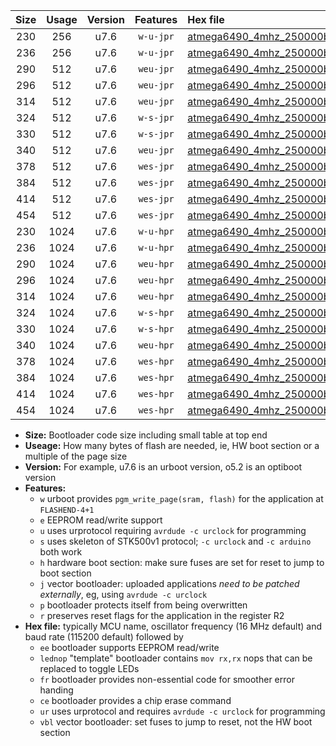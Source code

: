 |Size|Usage|Version|Features|Hex file|
|:-:|:-:|:-:|:-:|:--|
|230|256|u7.6|`w-u-jpr`|[atmega6490_4mhz_250000bps_ur_vbl.hex](https://raw.githubusercontent.com/stefanrueger/urboot/main/atmega6490_4mhz_250000bps_ur_vbl.hex)|
|236|256|u7.6|`w-u-jpr`|[atmega6490_4mhz_250000bps_lednop_ur_vbl.hex](https://raw.githubusercontent.com/stefanrueger/urboot/main/atmega6490_4mhz_250000bps_lednop_ur_vbl.hex)|
|290|512|u7.6|`weu-jpr`|[atmega6490_4mhz_250000bps_ee_ur_vbl.hex](https://raw.githubusercontent.com/stefanrueger/urboot/main/atmega6490_4mhz_250000bps_ee_ur_vbl.hex)|
|296|512|u7.6|`weu-jpr`|[atmega6490_4mhz_250000bps_ee_lednop_ur_vbl.hex](https://raw.githubusercontent.com/stefanrueger/urboot/main/atmega6490_4mhz_250000bps_ee_lednop_ur_vbl.hex)|
|314|512|u7.6|`weu-jpr`|[atmega6490_4mhz_250000bps_ee_lednop_fr_ur_vbl.hex](https://raw.githubusercontent.com/stefanrueger/urboot/main/atmega6490_4mhz_250000bps_ee_lednop_fr_ur_vbl.hex)|
|324|512|u7.6|`w-s-jpr`|[atmega6490_4mhz_250000bps_vbl.hex](https://raw.githubusercontent.com/stefanrueger/urboot/main/atmega6490_4mhz_250000bps_vbl.hex)|
|330|512|u7.6|`w-s-jpr`|[atmega6490_4mhz_250000bps_lednop_vbl.hex](https://raw.githubusercontent.com/stefanrueger/urboot/main/atmega6490_4mhz_250000bps_lednop_vbl.hex)|
|340|512|u7.6|`weu-jpr`|[atmega6490_4mhz_250000bps_ee_lednop_fr_ce_ur_vbl.hex](https://raw.githubusercontent.com/stefanrueger/urboot/main/atmega6490_4mhz_250000bps_ee_lednop_fr_ce_ur_vbl.hex)|
|378|512|u7.6|`wes-jpr`|[atmega6490_4mhz_250000bps_ee_vbl.hex](https://raw.githubusercontent.com/stefanrueger/urboot/main/atmega6490_4mhz_250000bps_ee_vbl.hex)|
|384|512|u7.6|`wes-jpr`|[atmega6490_4mhz_250000bps_ee_lednop_vbl.hex](https://raw.githubusercontent.com/stefanrueger/urboot/main/atmega6490_4mhz_250000bps_ee_lednop_vbl.hex)|
|414|512|u7.6|`wes-jpr`|[atmega6490_4mhz_250000bps_ee_lednop_fr_vbl.hex](https://raw.githubusercontent.com/stefanrueger/urboot/main/atmega6490_4mhz_250000bps_ee_lednop_fr_vbl.hex)|
|454|512|u7.6|`wes-jpr`|[atmega6490_4mhz_250000bps_ee_lednop_fr_ce_vbl.hex](https://raw.githubusercontent.com/stefanrueger/urboot/main/atmega6490_4mhz_250000bps_ee_lednop_fr_ce_vbl.hex)|
|230|1024|u7.6|`w-u-hpr`|[atmega6490_4mhz_250000bps_ur.hex](https://raw.githubusercontent.com/stefanrueger/urboot/main/atmega6490_4mhz_250000bps_ur.hex)|
|236|1024|u7.6|`w-u-hpr`|[atmega6490_4mhz_250000bps_lednop_ur.hex](https://raw.githubusercontent.com/stefanrueger/urboot/main/atmega6490_4mhz_250000bps_lednop_ur.hex)|
|290|1024|u7.6|`weu-hpr`|[atmega6490_4mhz_250000bps_ee_ur.hex](https://raw.githubusercontent.com/stefanrueger/urboot/main/atmega6490_4mhz_250000bps_ee_ur.hex)|
|296|1024|u7.6|`weu-hpr`|[atmega6490_4mhz_250000bps_ee_lednop_ur.hex](https://raw.githubusercontent.com/stefanrueger/urboot/main/atmega6490_4mhz_250000bps_ee_lednop_ur.hex)|
|314|1024|u7.6|`weu-hpr`|[atmega6490_4mhz_250000bps_ee_lednop_fr_ur.hex](https://raw.githubusercontent.com/stefanrueger/urboot/main/atmega6490_4mhz_250000bps_ee_lednop_fr_ur.hex)|
|324|1024|u7.6|`w-s-hpr`|[atmega6490_4mhz_250000bps.hex](https://raw.githubusercontent.com/stefanrueger/urboot/main/atmega6490_4mhz_250000bps.hex)|
|330|1024|u7.6|`w-s-hpr`|[atmega6490_4mhz_250000bps_lednop.hex](https://raw.githubusercontent.com/stefanrueger/urboot/main/atmega6490_4mhz_250000bps_lednop.hex)|
|340|1024|u7.6|`weu-hpr`|[atmega6490_4mhz_250000bps_ee_lednop_fr_ce_ur.hex](https://raw.githubusercontent.com/stefanrueger/urboot/main/atmega6490_4mhz_250000bps_ee_lednop_fr_ce_ur.hex)|
|378|1024|u7.6|`wes-hpr`|[atmega6490_4mhz_250000bps_ee.hex](https://raw.githubusercontent.com/stefanrueger/urboot/main/atmega6490_4mhz_250000bps_ee.hex)|
|384|1024|u7.6|`wes-hpr`|[atmega6490_4mhz_250000bps_ee_lednop.hex](https://raw.githubusercontent.com/stefanrueger/urboot/main/atmega6490_4mhz_250000bps_ee_lednop.hex)|
|414|1024|u7.6|`wes-hpr`|[atmega6490_4mhz_250000bps_ee_lednop_fr.hex](https://raw.githubusercontent.com/stefanrueger/urboot/main/atmega6490_4mhz_250000bps_ee_lednop_fr.hex)|
|454|1024|u7.6|`wes-hpr`|[atmega6490_4mhz_250000bps_ee_lednop_fr_ce.hex](https://raw.githubusercontent.com/stefanrueger/urboot/main/atmega6490_4mhz_250000bps_ee_lednop_fr_ce.hex)|

- **Size:** Bootloader code size including small table at top end
- **Useage:** How many bytes of flash are needed, ie, HW boot section or a multiple of the page size
- **Version:** For example, u7.6 is an urboot version, o5.2 is an optiboot version
- **Features:**
  + `w` urboot provides `pgm_write_page(sram, flash)` for the application at `FLASHEND-4+1`
  + `e` EEPROM read/write support
  + `u` uses urprotocol requiring `avrdude -c urclock` for programming
  + `s` uses skeleton of STK500v1 protocol; `-c urclock` and `-c arduino` both work
  + `h` hardware boot section: make sure fuses are set for reset to jump to boot section
  + `j` vector bootloader: uploaded applications *need to be patched externally*, eg, using `avrdude -c urclock`
  + `p` bootloader protects itself from being overwritten
  + `r` preserves reset flags for the application in the register R2
- **Hex file:** typically MCU name, oscillator frequency (16 MHz default) and baud rate (115200 default) followed by
  + `ee` bootloader supports EEPROM read/write
  + `lednop` "template" bootloader contains `mov rx,rx` nops that can be replaced to toggle LEDs
  + `fr` bootloader provides non-essential code for smoother error handing
  + `ce` bootloader provides a chip erase command
  + `ur` uses urprotocol and requires `avrdude -c urclock` for programming
  + `vbl` vector bootloader: set fuses to jump to reset, not the HW boot section
